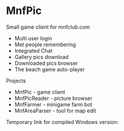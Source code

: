 # MnfPic
Small game client for mnfclub.com

 <ul>
  <li>Multi user login</li>
  <li>Met people remembering</li>
  <li>Integrated Chat</li>
  <li>Gallery pics download</li>
  <li>Downloaded pics browser</li>
  <li>The beach game auto-player</li>
</ul>

Projects
 <ul>
  <li>MnfPic - game client</li>
  <li>MnfPicReader - picture browser</li>
  <li>MnfFarmer - minigame farm bot</li>
  <li>MnfAreaParser - tool for map edit</li>
</ul>

Temporary link for compiled Windows version:
